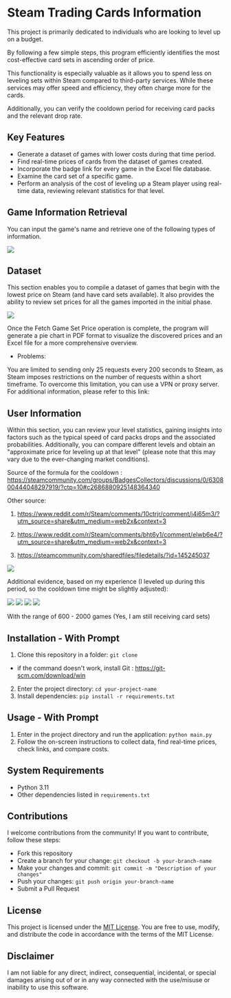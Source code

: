 # Steam Trading Cards Information
This project is primarily dedicated to individuals who are looking to level up on a budget.

By following a few simple steps, this program efficiently identifies the most cost-effective card sets in ascending order of price.

This functionality is especially valuable as it allows you to spend less on leveling sets within Steam compared to third-party services. While these services may offer speed and efficiency, they often charge more for the cards.

Additionally, you can verify the cooldown period for receiving card packs and the relevant drop rate.

## Key Features

- Generate a dataset of games with lower costs during that time period.
- Find real-time prices of cards from the dataset of games created.
- Incorporate the badge link for every game in the Excel file database.
- Examine the card set of a specific game.
- Perform an analysis of the cost of leveling up a Steam player using real-time data, reviewing relevant statistics for that level.


## Game Information Retrieval
You can input the game's name and retrieve one of the following types of information.

![](https://i.imgur.com/IYoh6im.png)



## Dataset

This section enables you to compile a dataset of games that begin with the lowest price on Steam (and have card sets available). It also provides the ability to review set prices for all the games imported in the initial phase.

![](https://i.imgur.com/huOxBT5.png)

Once the Fetch Game Set Price operation is complete, the program will generate a pie chart in PDF format to visualize the discovered prices and an Excel file for a more comprehensive overview.

* Problems: 

You are limited to sending only 25 requests every 200 seconds to Steam, as Steam imposes restrictions on the number of requests within a short timeframe. To overcome this limitation, you can use a VPN or proxy server. For additional information, please refer to this link: 

## User Information

Within this section, you can review your level statistics, gaining insights into factors such as the typical speed of card packs drops and the associated probabilities. Additionally, you can compare different levels and obtain an "approximate price for leveling up at that level" (please note that this may vary due to the ever-changing market conditions).

Source of the formula for the cooldown : https://steamcommunity.com/groups/BadgesCollectors/discussions/0/630800444048297919/?ctp=10#c2686880925148364340

Other source: 
1. https://www.reddit.com/r/Steam/comments/10ctrjr/comment/j4i65m3/?utm_source=share&utm_medium=web2x&context=3

2. https://www.reddit.com/r/Steam/comments/bht6y1/comment/elwb6e4/?utm_source=share&utm_medium=web2x&context=3

3. https://steamcommunity.com/sharedfiles/filedetails/?id=145245037


![](https://i.imgur.com/syUl1qr.png)

Additional evidence, based on my experience (I leveled up during this period, so the cooldown time might be slightly adjusted):

![](https://i.imgur.com/yL0QQfY.png)
![](https://i.imgur.com/xhsXOsB.png)
![](https://i.imgur.com/Nu4ZNRB.png)
![](https://i.imgur.com/GwVf8TY.png)

With the range of 600 - 2000 games  (Yes, I am still receiving card sets)

## Installation - With Prompt

1. Clone this repository in a folder: `git clone ` 
*  if the command doesn't work, install Git : https://git-scm.com/download/win
2. Enter the project directory: `cd your-project-name`
3. Install dependencies: `pip install -r requirements.txt`

## Usage - With Prompt

1. Enter in the project directory and run the application: `python main.py`
2. Follow the on-screen instructions to collect data, find real-time prices, check links, and compare costs.

## System Requirements

- Python 3.11
- Other dependencies listed in `requirements.txt`

## Contributions

I welcome contributions from the community! If you want to contribute, follow these steps:

* Fork this repository
* Create a branch for your change: `git checkout -b your-branch-name`
* Make your changes and commit: `git commit -m "Description of your changes"`
* Push your changes: `git push origin your-branch-name`
* Submit a Pull Request

## License

This project is licensed under the [MIT License](LICENSE). You are free to use, modify, and distribute the code in accordance with the terms of the MIT License.

## Disclaimer

I am not liable for any direct, indirect, consequential, incidental, or special damages arising out of or in any way connected with the use/misuse or inability to use this software.
